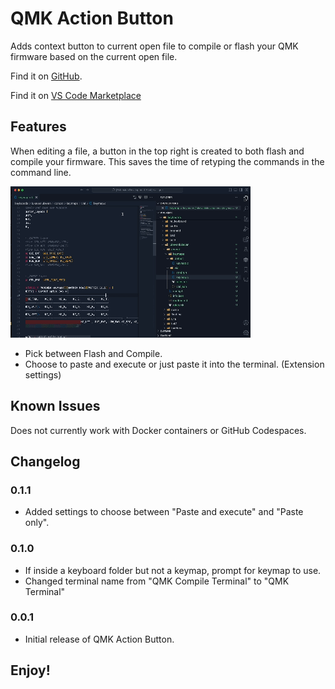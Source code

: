 # QMK Action Button

Adds context button to current open file to compile or flash your QMK firmware based on the current open file.

Find it on [GitHub](https://github.com/lukevanlukevan/qmk-action-button).

Find it on [VS Code Marketplace](https://marketplace.visualstudio.com/items?itemName=LukeVan.qmk-action-button)

## Features

When editing a file, a button in the top right is created to both flash and compile your firmware. This saves the time of retyping the commands in the command line.

![alt text](media/example.gif)

-   Pick between Flash and Compile.
-   Choose to paste and execute or just paste it into the terminal. (Extension settings)

## Known Issues

Does not currently work with Docker containers or GitHub Codespaces.

## Changelog

### 0.1.1

-   Added settings to choose between "Paste and execute" and "Paste only".

### 0.1.0

-   If inside a keyboard folder but not a keymap, prompt for keymap to use.
-   Changed terminal name from "QMK Compile Terminal" to "QMK Terminal"

### 0.0.1

-   Initial release of QMK Action Button.

## **Enjoy!**
